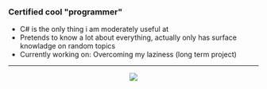 

### Certified cool "programmer"
* C# is the only thing i am moderately useful at
* Pretends to know a lot about everything, actually only has surface knowladge on random topics
* Currently working on: Overcoming my laziness (long term project)



<hr>

<!--
**SpeedLight1221/SpeedLight1221** is a ✨ _special_ ✨ repository because its `README.md` (this file) appears on your GitHub profile.

Here are some ideas to get you started:

- 🔭 I’m currently working on ...
- 🌱 I’m currently learning ...
- 👯 I’m looking to collaborate on ...
- 🤔 I’m looking for help with ...
- 💬 Ask me about ...
- 📫 How to reach me: ...
- 😄 Pronouns: ...
- ⚡ Fun fact: ...
-->


<div align="center">
  <img src="https://github-readme-streak-stats.herokuapp.com?user=SpeedLight1221&theme=neon&date_format=j%20M%5B%20Y%5D">
  
  </div>
